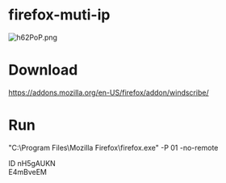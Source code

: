 # firefox-muti-ip

![h62PoP.png](https://www.picz.in.th/images/2018/10/08/h62PoP.png)

# Download 
https://addons.mozilla.org/en-US/firefox/addon/windscribe/  

# Run
"C:\Program Files\Mozilla Firefox\firefox.exe" -P 01 -no-remote

ID
nH5gAUKN  \
E4mBveEM

